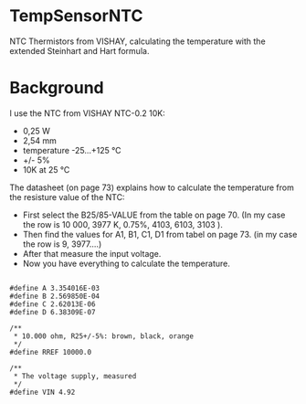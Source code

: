 TempSensorNTC
=============

NTC Thermistors from VISHAY, calculating the temperature with the extended Steinhart and Hart formula.

Background
==========

I use the NTC from VISHAY NTC-0.2 10K:

* 0,25 W
* 2,54 mm
* temperature -25...+125 °C
* +/- 5%
* 10K at 25 °C

The datasheet (on page 73) explains how to calculate the temperature from the resisture value
of the NTC:

* First select the B25/85-VALUE from the table on page 70. (In my case the row is 10 000, 3977 K, 0.75%, 4103, 6103, 3103 ).
* Then find the values for A1, B1, C1, D1 from tabel on page 73. (in my case the row is 9, 3977....)
* After that measure the input voltage.
* Now you have everything to calculate the temperature.


<pre><code>
#define A 3.354016E-03
#define B 2.569850E-04
#define C 2.62013E-06
#define D 6.38309E-07

/**
 * 10.000 ohm, R25+/-5%: brown, black, orange
 */
#define RREF 10000.0

/**
 * The voltage supply, measured
 */
#define VIN 4.92
</code></pre>

